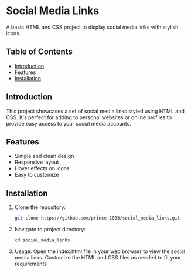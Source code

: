 # Social Media Links

A basic HTML and CSS project to display social media links with stylish icons.

## Table of Contents
- [Introduction](#introduction)
- [Features](#features)
- [Installation](#installation)
  
## Introduction
This project showcases a set of social media links styled using HTML and CSS. It's perfect for adding to personal websites or online profiles to provide easy access to your social media accounts.

## Features
- Simple and clean design
- Responsive layout
- Hover effects on icons
- Easy to customize

## Installation
1. Clone the repository:
   ```bash
   git clone https://github.com/prince-2003/social_media_links.git

2. Navigate to project directory:
   ```bash
   cd social_media_links
3. Usage:
Open the index.html file in your web browser to view the social media links. Customize the HTML and CSS files as needed to fit your requirements
   
